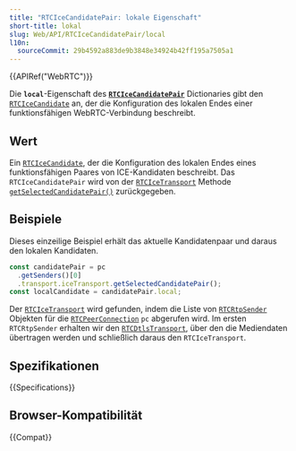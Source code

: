 ```yaml
---
title: "RTCIceCandidatePair: lokale Eigenschaft"
short-title: lokal
slug: Web/API/RTCIceCandidatePair/local
l10n:
  sourceCommit: 29b4592a883de9b3848e34924b42ff195a7505a1
---
```


{{APIRef("WebRTC")}}

Die **`local`**-Eigenschaft des **[`RTCIceCandidatePair`](/de/docs/Web/API/RTCIceCandidatePair)** Dictionaries gibt den [`RTCIceCandidate`](/de/docs/Web/API/RTCIceCandidate) an, der die Konfiguration des lokalen Endes einer funktionsfähigen WebRTC-Verbindung beschreibt.

## Wert

Ein [`RTCIceCandidate`](/de/docs/Web/API/RTCIceCandidate), der die Konfiguration des lokalen Endes eines funktionsfähigen Paares von ICE-Kandidaten beschreibt.
Das `RTCIceCandidatePair` wird von der [`RTCIceTransport`](/de/docs/Web/API/RTCIceTransport) Methode [`getSelectedCandidatePair()`](/de/docs/Web/API/RTCIceTransport/getSelectedCandidatePair) zurückgegeben.

## Beispiele

Dieses einzeilige Beispiel erhält das aktuelle Kandidatenpaar und daraus den lokalen Kandidaten.

```js
const candidatePair = pc
  .getSenders()[0]
  .transport.iceTransport.getSelectedCandidatePair();
const localCandidate = candidatePair.local;
```

Der [`RTCIceTransport`](/de/docs/Web/API/RTCIceTransport) wird gefunden, indem die Liste von [`RTCRtpSender`](/de/docs/Web/API/RTCRtpSender) Objekten für die [`RTCPeerConnection`](/de/docs/Web/API/RTCPeerConnection) `pc` abgerufen wird.
Im ersten `RTCRtpSender` erhalten wir den [`RTCDtlsTransport`](/de/docs/Web/API/RTCDtlsTransport), über den die Mediendaten übertragen werden und schließlich daraus den `RTCIceTransport`.

## Spezifikationen

{{Specifications}}

## Browser-Kompatibilität

{{Compat}}
